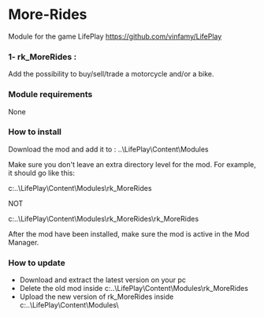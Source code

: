 # More-Rides 
Module for the game LifePlay
https://github.com/vinfamy/LifePlay


### 1- rk_MoreRides  : 
Add the possibility to buy/sell/trade a motorcycle and/or a bike.

### Module requirements
None

### How to install
Download the mod and add it to : ..\LifePlay\Content\Modules

Make sure you don't leave an extra directory level for the mod. For example, it should go like this:

c:\..\LifePlay\Content\Modules\rk_MoreRides 

NOT

c:\..\LifePlay\Content\Modules\rk_MoreRides\rk_MoreRides

After the mod have been installed, make sure the mod is active in the Mod Manager. 

### How to update
* Download and extract the latest version on your pc
* Delete the old mod inside c:\..\LifePlay\Content\Modules\rk_MoreRides
* Upload the new version of rk_MoreRides inside c:\..\LifePlay\Content\Modules\